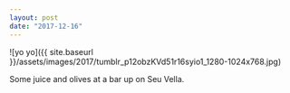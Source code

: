```yaml
---
layout: post
date: "2017-12-16"
---
```


![yo yo]({{ site.baseurl }}/assets/images/2017/tumblr_p12obzKVd51r16syio1_1280-1024x768.jpg)

Some juice and olives at a bar up on Seu Vella.
